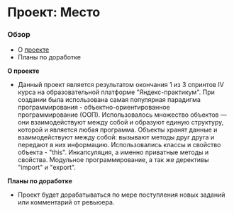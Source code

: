 # Проект: Место

### Обзор

* О [проекте](https://archi-ufanet.github.io/mesto/)
* Планы по доработке

**О проекте**

* Данный проект является результатом окончания 1 из 3 спринтов IV курса на образовательной платформе "Яндекс-практикум". При создании была использована самая популярная парадигма программирования  - объектно-ориентированное программирование (ООП). Использовалось множество объектов — они взаимодействуют между собой и образуют единую структуру, которой и является любая программа. Объекты хранят данные и взаимодействуют между собой: вызывают методы друг друга и передают в них информацию. Использовались классы и свойство объекта - "this". Инкапсуляция, а именно приватные методы и свойства. Модульное программирование, а так же дерективы "import" и  "export".

**Планы по доработке**

* Проект будет дорабатываться по мере поступления новых заданий или комментарий от ревьюера.